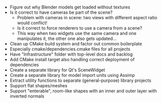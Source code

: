  - Figure out why Blender models get loaded without textures
 - Is it correct to have cameras be part of the scene?
   - Problem with cameras in scene: two views with different aspect ratio would conflict!
   - Is it correct to force renderers to use a camera from a scene?
   - This way when two widgets use the same camera and one manipulates it, the other one also gets
     updated...
 - Clean up CMake build system and factor out common boilerplate
  - Especially cmake/dependencies.cmake files for all projects
  - Have "Infrastructure" folder with top-level docs and backlog
 - Add CMake install target also handling correct deployment of dependencies
 - Create a separate library for Qt's SceneWidget
 - Create a separate library for model import units using Assimp
 - Extract utility functions to separate (general-purpose) library projects
 - Support flat shapes/meshes
 - Support "enterable", room-like shapes with an inner and outer layer with inverted normals

